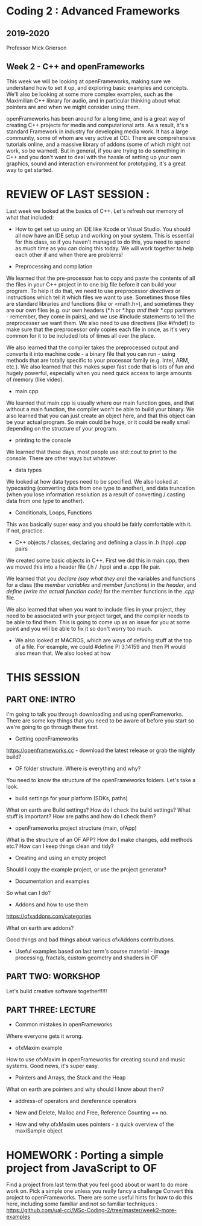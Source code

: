 # Coding 2 : Advanced Frameworks

## 2019-2020

Professor Mick Grierson

## Week 2 - C++ and openFrameworks

This week we will be looking at openFrameworks, making sure we understand how to set it up, and exploring basic examples and concepts. We'll also be looking at some more complex examples, such as the Maximilian C++ library for audio, and in particular thinking about what pointers are and when we might consider using them.

openFrameworks has been around for a long time, and is a great way of creating C++ projects for media and computational arts. As a result, it's a standard Framework in industry for developing media work. It has a large community, some of whom are very active at CCI. There are comprehensive tutorials online, and a massive library of addons (some of which might not work, so be warned). But in general, if you are trying to do something in C++ and you don't want to deal with the hassle of setting up your own graphics, sound and interaction environment for prototyping, it's a great way to get started.

# REVIEW OF LAST SESSION :

Last week we looked at the basics of C++. Let's refresh our memory of what that included:

- How to get set up using an IDE like Xcode or Visual Studio.
You should all now have an IDE setup and working on your system. This is essential for this class, so if you haven't managed to do this, you need to spend as much time as you can doing this today. We will work together to help each other if and when there are problems!

- Preprocessing and compilation

We learned that the pre-processor has to copy and paste the contents of all the files in your C++ project in to one big file before it can build your program. To help it do that, we need to use preprocessor *directives* or instructions which tell it which files we want to use. Sometimes those files are standard libraries and functions (like <iostream> or <math.h>), and sometimes they are our own files (e.g. our own headers (*.h or *.hpp *and* their *.cpp partners - remember, they come in pairs), and we use #include statements to tell the preprocesser we want them. We also need to use directives (like #ifndef) to make sure that the preprocessor only copies each file in once, as it's very common for it to be included lots of times all over the place.
  
We also learned that the compiler takes the preprocessed output and converts it into machine code - a binary file that you can run - using methods that are totally specific to your processor family (e.g. Intel, ARM, etc.). We also learned that this makes super fast code that is lots of fun and hugely powerful, especially when you need quick access to large amounts of memory (like video).

- main.cpp

We learned that main.cpp is usually where our main function goes, and that without a main function, the compiler won't be able to build your binary. We also learned that you can just create an object here, and that this object can be your actual program. So main could be huge, or it could be really small depending on the structure of your program.

- printing to the console

We learned that these days, most people use std::cout to print to the console. There are other ways but whatever. 

- data types

We looked at how data types need to be specified. We also looked at typecasting (converting data from one type to another), and data truncation (when you lose 
information resolution as a result of converting / casting data from one type to another).

- Conditionals, Loops, Functions

This was basically super easy and you should be fairly comfortable with it. If not, practice.

- C++ objects / classes, declaring and defining a class in .h (hpp) .cpp pairs

We created some basic objects in C++. First we did this in main.cpp, then we moved this into a header file (.h / .hpp) and a .cpp file pair.

We learned that you *declare (say what they are)* the variables and functions for a class (the *member variables* and *member functions*) in the *header*, and *define (write the actual function code)* for the member functions in the *.cpp* file. 

We also learned that when you want to include files in your project, they need to be associated with your project target, and the compiler needs to be able to find them. This is going to come up as an issue for you at some point and you will be able to fix it so don't worry too much.

- We also looked at MACROS, which are ways of defining stuff at the top of a file. For example, we could #define PI 3.14159 and then PI would also mean that. We also looked at how 


# THIS SESSION

## PART ONE: INTRO

I'm going to talk you through downloading and using openFrameworks. There are some key things that you need to be aware of before you start so we're going to go through these first. 

- Getting openFrameworks

https://openframeworks.cc - download the latest release or grab the nightly build? 

- OF folder structure. Where is everything and why?

You need to know the structure of the openFrameworks folders. Let's take a look.

- build settings for your platform (SDKs, paths)

What on earth are Build settings?
How do I check the build settings?
What stuff is important?
How are paths and how do I check them?

- openFrameworks project structure (main, ofApp)

What is the structure of an OF APP? How do I make changes, add methods etc.? How can I keep things clean and tidy?

- Creating and using an empty project

Should I copy the example project, or use the project generator?

- Documentation and examples

So what can I do?

- Addons and how to use them

https://ofxaddons.com/categories

What on earth are addons? 

Good things and bad things about various ofxAddons contributions.  

- Useful examples based on last term's course material - image processing, fractals, custom geometry and shaders in OF


## PART TWO: WORKSHOP

Let's build creative software together!!!!!


## PART THREE: LECTURE

- Common mistakes in openFrameworks

Where everyone gets it wrong.

- ofxMaxim example 

How to use ofxMaxim in openFrameworks for creating sound and music systems. Good news, it's super easy. 

- Pointers and Arrays, the Stack and the Heap

What on earth are pointers and why should I know about them?

- address-of operators and dereference operators

- New and Delete, Malloc and Free, Reference Counting == no.

- How and why ofxMaxim uses pointers - a quick overview of the maxiSample object


# HOMEWORK : Porting a simple project from JavaScript to OF

Find a project from last term that you feel good about or want to do more work on. 
Pick a simple one unless you really fancy a challenge
Convert this project to openFrameworks.
There are some useful hints for how to do this here, including some familiar and not so familiar techniques : https://github.com/ual-cci/MSc-Coding-2/tree/master/week2-more-examples
